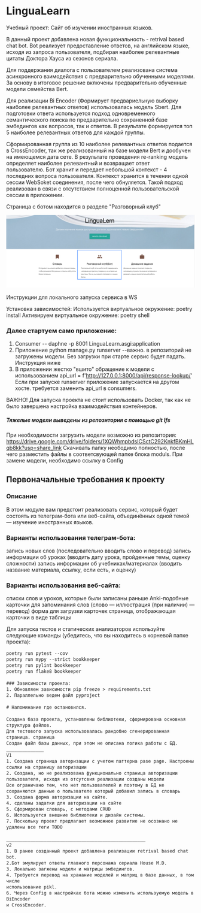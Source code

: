 # LinguaLearn
Учебный проект: Сайт об изучении иностранных языков. 

В данный проект добавлена новая функциональность - retrival based chat bot.
Bot реализует предоставление ответов, на английском языке, исходя из запроса пользователя,
подбирая наиболее релевантные цитаты Доктора Хауса из сезонов сериала.

Для поддержания диалога с пользователем реализована система асинхронного взимодействия с предварительно обученными моделями.
За основу в итоговое решение включены предварительно обученные модели семейства Bert. 

Для реализации Bi Encoder (Формирует предвариельную выборку наиболее релевантных ответов) использовалась модель Sbert.
Для подготовки ответа используется подход одновременного семантического поиска по предварительно сохраненной базе эмбедингов как 
вопросов, так и ответов. В результате формируется топ 5 наиболее релевантных ответов для каждой группы. 

Сформированная группа из 10 наиболее релевантных ответов подается в СrossEncoder, так же реализованный на базе модели Bert и 
дообучен на имеющемся дата сете. В результате проведения re-ranking модель определяет наиболее релевантный и возвращает ответ  
пользователю. 
Бот хранит и передает небольшой контекст - 4 последних вопроса пользователя. Контекст хранится в течении одной сессии 
WebSoket соединения, после чего обнуляется. Такой подход реализован в связи с отсутствием полноценной пользовательской 
сессии в приложении.

Страница с ботом находится в разделе "Разговорный клуб"

![img.png](img.png)


Инструкции для локального запуска сервиса в WS

Установка зависимостей: 
Используется виртуальное окружение: poetry install
Активируем виртуальное окружение: poetry shell

### Далее стартуем само приложение: 

1. Consumer -- daphne -p 8001 LinguaLearn.asgi:application
2. Приложение  python manage.py runserver --важно. в репозиторий не загружены модели. Без загрузки при старте сервис будет падать. Инструкция ниже
3. В приложении жестко "вшито" обращение к модели с использованием api_url = f'http://127.0.0.1:8000/api/response-lookup/'
Если при запуске runserver приложение запускается на другом хосте. требуется заменить api_url в consumers.


ВАЖНО! Для запуска проекта не стоит использовать  Docker, так как не было завершена настройка взаимодействия контейнеров.

##### Тяжелые модели выведены из репозитория с помощью git lfs 

При необходимости загрузить модели возможно из репозитория:
https://drive.google.com/drive/folders/1XQWhmpbdsICSctC292KnkfBKmHLqb8kk?usp=share_link
Скачивать папку неободимо полностью, после чего разместить файлы в соответсвующей папке блока moduls. 
При замене модели, необходимо ссылку в Config




## Первоначальные требования к проекту 

### Описание
В этом модуле вам предстоит реализовать сервис, который будет состоять из телеграм-бота или веб-сайта, объединённых одной темой — изучение иностранных языков.

### Варианты использования телеграм-бота:
запись новых слов (последовательно вводить слово и перевод)
запись информации об уроках (вводить дату урока, пройденные темы, оценку сложности)
запись информации об учебниках/материалах (вводить название материала, ссылку, если есть, и оценку)

### Варианты использования веб-сайта:
списки слов и уроков, которые были записаны раньше
Anki-подобные карточки для запоминания слов (слово — иллюстрация (при наличии) — перевод)
форма для загрузки карточек
страница, отображающая карточки в виде таблицы



Для запуска тестов и статических анализаторов используйте следующие команды (убедитесь, 
что вы находитесь в корневой папке проекта):
```commandline    № не реализовывалось 
poetry run pytest --cov
poetry run mypy --strict bookkeeper
poetry run pylint bookkeeper
poetry run flake8 bookkeeper

### Зависимости проекта:
1. Обновляем зависимости pip freeze > requirements.txt
2. Параллельно ведем файл pyproject

# Напоминание где остановился. 

Создана база проекта, установлены библиотеки, сформирована основная структура файлов. 
Для тестового запуска использовалась рандобно сгенерированная страница. страница 
Создан файл базы данных, при этом не описана логика работы с БД.
______________
V1
1. Создана страница авторизации с учетом паттерна pase page. Настроены ссылки на страницу авторизации
2. Создана, но не реализована функционально страница авторизации пользователя, исходя из отсутсвия реализации созданы модели 
Все ограничано тем, что нет пользователей и поэтому в БД не сохраняются данные о пользвателе который добавил запись в словарь 
3. Создана форма авторизации на сайте. 
4. сделаны задатки для авторизации на сайте 
5. Сформирован словарь, с методами CRUD
6. Используется внешние библиотеки и дизайн системы. 
7. Поскольку проект предлагает возможное развитие не осознано не удалены все теги TODO 

____________________________________________________
v2
1. В ранее созданный проект добавлена реализации retrival based chat bot.
2.Бот эмулирует ответы главного персонажа сериала House M.D.
3. Локально загжены модели и матрицы эмбедингов. 
4. Требуется перевод на хранание моделей и матриц в базе данных, в том числе 
использование pikl.
6. Через Config в настройках бота можно изменить используемую модель в BiEncoder 
и CrossEncoder.  


